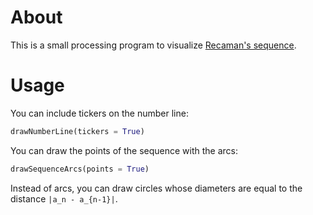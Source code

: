 # About

This is a small processing program to visualize [Recaman's sequence](https://en.wikipedia.org/wiki/Recam%C3%A1n%27s_sequence).

# Usage

You can include tickers on the number line:

```python
drawNumberLine(tickers = True)
```

You can draw the points of the sequence with the arcs:

```python
drawSequenceArcs(points = True)
```

Instead of arcs, you can draw circles whose diameters are
  equal to the distance `|a_n - a_{n-1}|`.

